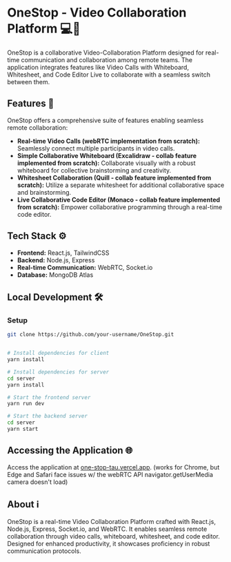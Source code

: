 # OneStop - Video Collaboration Platform 💻🚀

OneStop is a collaborative Video-Collaboration Platform designed for real-time communication and collaboration among remote teams. The application integrates features like Video Calls with Whiteboard, Whitesheet, and Code Editor Live to collaborate with a seamless switch between them.

## Features 🌟

OneStop offers a comprehensive suite of features enabling seamless remote collaboration:

- **Real-time Video Calls (webRTC implementation from scratch):** Seamlessly connect multiple participants in video calls.
- **Simple Collaborative Whiteboard (Excalidraw - collab feature implemented from scratch):** Collaborate visually with a robust whiteboard for collective brainstorming and creativity.
- **Whitesheet Collaboration (Quill - collab feature implemented from scratch):** Utilize a separate whitesheet for additional collaborative space and brainstorming.
- **Live Collaborative Code Editor (Monaco - collab feature implemented from scratch):** Empower collaborative programming through a real-time code editor.

## Tech Stack ⚙️

- **Frontend:** React.js, TailwindCSS
- **Backend:** Node.js, Express
- **Real-time Communication:** WebRTC, Socket.io
- **Database:** MongoDB Atlas

## Local Development 🛠️

### Setup

```bash
git clone https://github.com/your-username/OneStop.git
```

```bash

# Install dependencies for client
yarn install

# Install dependencies for server
cd server
yarn install
```

```bash
# Start the frontend server
yarn run dev

# Start the backend server
cd server
yarn start
```

## Accessing the Application 🌐

Access the application at [one-stop-tau.vercel.app](one-stop-tau.vercel.app).
(works for Chrome, but Edge and Safari face issues w/ the webRTC API navigator.getUserMedia camera doesn't load)

## About ℹ️

OneStop is a real-time Video Collaboration Platform crafted with React.js, Node.js, Express, Socket.io, and WebRTC. It enables seamless remote collaboration through video calls, whiteboard, whitesheet, and code editor. Designed for enhanced productivity, it showcases proficiency in robust communication protocols.
